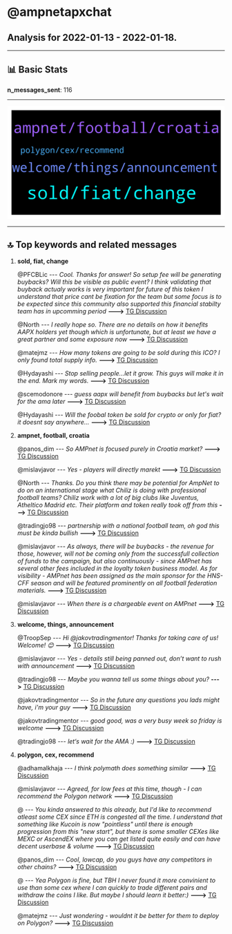# **@ampnetapxchat**
 ## Analysis for **2022-01-13** - **2022-01-18**.

---

## 📊 **Basic Stats**

**n_messages_sent**: 116

---
![wordcloud](ampnetapxchat_5Days_wordcloud.png)

---


## 🔝 **Top keywords and related messages**

1. **sold, fiat, change**

    @PFCBLic --- *Cool. Thanks for answer! So setup fee will be generating buybacks? Will this be visible as  public event?  I think validating that buyback actualy works is very important for future of this token  I understand that price cant be fixation for the team but some focus is to be expected since this community also supported this financial stabilty team has in upcomming period* **--->** [TG Discussion](https://t.me/ampnetapxchat/36622)

    @North --- *I really hope so. There are no details on how it benefits AAPX holders yet though which is unfortunate, but at least we have a great partner and some exposure now* **--->** [TG Discussion](https://t.me/ampnetapxchat/36339)

    @matejmz --- *How many tokens are going to be sold during this ICO? I only found total supply info.* **--->** [TG Discussion](https://t.me/ampnetapxchat/36373)

    @Hydayashi --- *Stop selling people...let it grow. This guys will make it in the end. Mark my words.* **--->** [TG Discussion](https://t.me/ampnetapxchat/36294)

    @scemodonore --- *guess aapx will benefit from buybacks but let's wait for the ama later* **--->** [TG Discussion](https://t.me/ampnetapxchat/36341)

    @Hydayashi --- *Will the foobal token be sold for crypto or only for fiat? it doesnt say anywhere...* **--->** [TG Discussion](https://t.me/ampnetapxchat/36382)

2. **ampnet, football, croatia**

    @panos_dim --- *So AMPnet is focused purely in Croatia market?* **--->** [TG Discussion](https://t.me/ampnetapxchat/36550)

    @mislavjavor --- *Yes - players will directly marekt* **--->** [TG Discussion](https://t.me/ampnetapxchat/36385)

    @North --- *Thanks. Do you think there may be potential for AmpNet to do on an international stage what Chiliz is doing with professional football teams? Chiliz work with a lot of big clubs like Juventus, Atheltico Madrid etc. Their platform and token really took off from this* **--->** [TG Discussion](https://t.me/ampnetapxchat/36391)

    @tradingjo98 --- *partnership with a national football team, oh god this must be kinda bullish* **--->** [TG Discussion](https://t.me/ampnetapxchat/36338)

    @mislavjavor --- *As always, there will be buybacks - the revenue for those, however, will not be coming only from the successfull collection of funds to the campaign, but also continuously - since AMPnet has several other fees included in the loyalty token business model. As for visibility - AMPnet has been assigned as the main sponsor for the HNS-CFF season and will be featured prominently on all football federation materials.* **--->** [TG Discussion](https://t.me/ampnetapxchat/36371)

    @mislavjavor --- *When there is a chargeable event on AMPnet* **--->** [TG Discussion](https://t.me/ampnetapxchat/36374)

3. **welcome, things, announcement**

    @TroopSep --- *Hi @jakovtradingmentor! Thanks for taking care of us! Welcome! 😊* **--->** [TG Discussion](https://t.me/ampnetapxchat/36423)

    @mislavjavor --- *Yes - details still being panned out, don’t want to rush with announcement* **--->** [TG Discussion](https://t.me/ampnetapxchat/36388)

    @tradingjo98 --- *Maybe you wanna tell us some things about you?* **--->** [TG Discussion](https://t.me/ampnetapxchat/36422)

    @jakovtradingmentor --- *So in the future any questions you lads might have, i'm your guy* **--->** [TG Discussion](https://t.me/ampnetapxchat/36418)

    @jakovtradingmentor --- *good good, was a very busy week so friday is welcome* **--->** [TG Discussion](https://t.me/ampnetapxchat/36528)

    @tradingjo98 --- *let‘s wait for the AMA :)* **--->** [TG Discussion](https://t.me/ampnetapxchat/36344)

4. **polygon, cex, recommend**

    @adhamalkhaja --- *I think polymath does something similar* **--->** [TG Discussion](https://t.me/ampnetapxchat/36545)

    @mislavjavor --- *Agreed, for low fees at this time, though - I can recommend the Polygon network* **--->** [TG Discussion](https://t.me/ampnetapxchat/36387)

    @<UNK> --- *You kinda answered to this already, but I'd like to recommend atleast some CEX since ETH is congested all the time. I understand that something like Kucoin is now "pointless" until there is enough progression from this "new start", but there is some smaller CEXes like MEXC or AscendEX where you can get listed quite easily and can have decent userbase & volume* **--->** [TG Discussion](https://t.me/ampnetapxchat/36383)

    @panos_dim --- *Cool, lowcap, do you guys have any competitors in other chains?* **--->** [TG Discussion](https://t.me/ampnetapxchat/36544)

    @<UNK> --- *Yea Polygon is fine, but TBH I never found it more convinient to use than some cex where I can quickly to trade different pairs and withdraw the coins I like. But maybe I should learn it better:)* **--->** [TG Discussion](https://t.me/ampnetapxchat/36398)

    @matejmz --- *Just wondering - wouldnt it be better for them to deploy on Polygon?* **--->** [TG Discussion](https://t.me/ampnetapxchat/36366)

